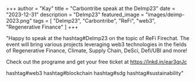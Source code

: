 +++
author = "Kay"
title = "Carbontribe speak at the DeImp23"
date = "2023-12-31"
description = "DeImp23"
featured_image = "images/deimp-2023.png"
tags = [
    "DeImp23",
    "Carbontribe",
    "ReFi",
    "web3",
    "Regenerative Finance"
]
+++

"Happy to speak at the hashtag#DeImp23 on the topic of ReFi Firechat. The event will bring various projects leveraging web3 technologies in the fields of Regenerative Finance, Climate, Supply Chain, DeSci, Defi/UBI and more!

Check out the programe and get your free ticket at https://lnkd.in/ear3qrJc 

hashtag#web3 hashtag#blockchain hashtag#sdg hashtag#sustainability"